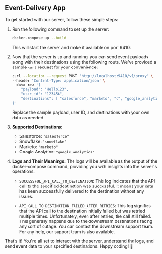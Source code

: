 ## Event-Delivery App

To get started with our server, follow these simple steps:

1. Run the following command to set up the server:
   ```bash
   docker-compose up --build
   ```
   This will start the server and make it available on port 9410.

2. Now that the server is up and running, you can send event payloads along with their destinations using the following route. We've provided a sample `curl` request for your convenience:

   ```bash
   curl --location --request POST 'http://localhost:9410/v1/proxy' \
   --header 'Content-Type: application/json' \
   --data-raw '{
       "payload": "Hello123",
       "user_id": "123456",
       "destinations": [ "salesforce", "marketo", "c", "google_analytics"]
   }'
   ```

   Replace the sample payload, user ID, and destinations with your own data as needed.

3. **Supported Destinations:**

   - Salesforce: `"salesforce"`
   - Snowflake: `"snowflake"`
   - Marketo: `"marketo"`
   - Google Analytics: `"google_analytics"`

4. **Logs and Their Meanings:**
    The logs will be available as the output of the docker-compose command, providing you with insights into the server's operations.

   - `SUCCESSFUL_API_CALL_TO_DESTINATION`: This log indicates that the API call to the specified destination was successful. It means your data has been successfully delivered to the destination without any issues.

   - `API_CALL_TO_DESTINATION_FAILED_AFTER_RETRIES`: This log signifies that the API call to the destination initially failed but was retried multiple times. Unfortunately, even after retries, the call still failed. This generally happens due to the downstream destinations facing any sort of outage. You can contact the downstream support team. For any help, our support team is also available.

That's it! You're all set to interact with the server, understand the logs, and send event data to your specified destinations. Happy coding! 🚀